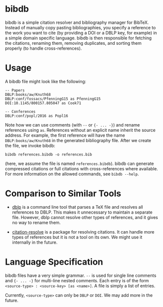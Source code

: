 # bibdb

bibdb is a simple citation resolver and bibliography manager for BibTeX. Instead of manually copy pasting bibliographies, you specify a reference to the work you want to cite (by providing a DOI or a DBLP key, for example) in a simple domain specific language. bibdb is then responsible for fetching the citations, renaming them, removing duplicates, and sorting them properly (to handle cross-references).

# Usage

A bibdb file might look like the following:
```
-- Papers
DBLP:books/aw/Knuth68
DBLP:conf/fossacs/PfenningG15 as PfenningG15
DOI:10.1145/800157.805047 as Cook71

-- Conferences
DBLP:conf/popl/2016 as Popl16
```

Note how we can use comments (with `--` or `{- ... -}`) and rename references using `as`. References without an explicit name inherit the source address. For example, the first reference will have the name `DBLP:books/aw/Knuth68` in the generated bibliography file. After we create the file, we invoke bibdb:
```
bibdb references.bibdb -o references.bib
```
(here, we assume the file is named `references.bibdb`). bibdb can generate compressed citations or full citations with cross-references where available. For more information on the allowed commands, see `bibdb --help`.


# Comparison to Similar Tools

* [dblp](https://github.com/grundprinzip/dblp) is a command line tool that parses a TeX file and resolves all references to DBLP. This makes it unnecessary to maintain a separate file. However, dblp cannot resolve other types of references, and it gives no way to rename them.

* [citation-resolve](https://github.com/nushio3/citation-resolve) is a package for resolving citations. It can handle more types of references but it is not a tool on its own. We might use it internally in the future.


# Language Specification

bibdb files have a very simple grammar. `--` is used for single line comments and `{- ... -}` for multi-line nested comments. Each entry is of the form `<source-type> : <source-key> [as <name>]`. A file is simply a list of entries.

Currently, `<source-type>` can only be `DBLP` or `DOI`. We may add more in the future.

